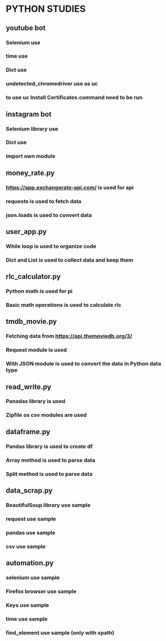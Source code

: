 # PYTHON STUDIES

## youtube bot

### Selenium use

### time use

### Dict use

### undetected_chromedriver use as uc

### to use uc Install Certificates.command need to be run

## instagram bot

### Selenium library use

### Dict use

### import own module

## money_rate.py

### https://app.exchangerate-api.com/ is used for api

### requests is used to fetch data

### json.loads is used to convert data

## user_app.py

### While loop is used to organize code

### Dict and List is used to collect data and keep them

## rlc_calculator.py

### Python math is used for pi

### Basic math operations is used to calculate rlc

## tmdb_movie.py

### Fetching data from https://api.themoviedb.org/3/

### Request module is used

### With JSON module is used to convert the data in Python data type

## read_write.py

### Panadas library is used

### Zipfile os csv modules are used

## dataframe.py

### Pandas library is used to create df

### Array method is used to parse data

### Split method is used to parse data

## data_scrap.py

### BeautifulSoup library use sample

### request use sample

### pandas use sample

### csv use sample

## automation.py

### selenium use sample

### Firefox browser use sample

### Keys use sample

### time use sample

### find_element use sample (only with xpath)
